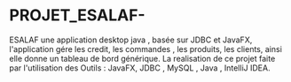# PROJET_ESALAF-
ESALAF une application desktop java , basée sur JDBC et JavaFX, l'application gére les credit, les commandes , les produits, les clients, ainsi elle donne un tableau de bord générique. La realisation de ce projet faite par l'utilisation des Outils : JavaFX, JDBC , MySQL , Java , IntelliJ IDEA.

